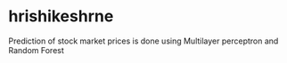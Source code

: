 # hrishikeshrne
Prediction of stock market prices is done using Multilayer perceptron and Random Forest

